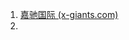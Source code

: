 1. [嘉驰国际 (x-giants.com)](https://x-giants.com/Cn/Index/pageView/catid/28.html#:~:text=%E5%98%89%E9%A9%B0%E5%9B%BD%E9%99%85X-GIAN)
2. 